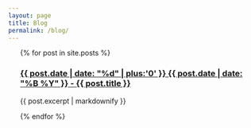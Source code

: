 ```yaml
---
layout: page
title: Blog
permalink: /blog/
---
```



<ul>
  {% for post in site.posts %}
      <h3><a href="{{site.baseurl}}{{ post.url }}">{{ post.date | date: "%d" | plus:'0' }} {{ post.date | date: "%B %Y" }} - {{ post.title }}</a></h3>
      <p>{{ post.excerpt | markdownify  }}</p>
  {% endfor %}
</ul>
